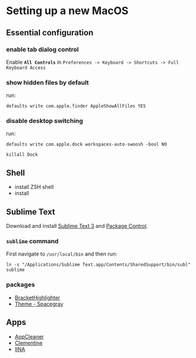 # Setting up a new MacOS



## Essential configuration

### enable tab dialog control
Enable **`All Controls`** in `Preferences -> Keyboard -> Shortcuts -> Full Keyboard Access`

### show hidden files by default
run:

``
defaults write com.apple.finder AppleShowAllFiles YES
``

### disable desktop switching

run:

``
defaults write com.apple.dock workspaces-auto-swoosh -bool NO
``

``
killall Dock
``


## Shell

- install ZSH shell
- install 


## Sublime Text

Download and install [Sublime Text 3](https://www.sublimetext.com/) and [Package Control](https://packagecontrol.io/installation).


### `sublime` command

First navigate to `/usr/local/bin` and then run:

``
ln -s "/Applications/Sublime Text.app/Contents/SharedSupport/bin/subl" sublime
``

### packages

- [Bracket​Highlighter](https://packagecontrol.io/packages/BracketHighlighter)
- [Theme - Spacegray](https://packagecontrol.io/packages/Theme%20-%20Spacegray)


## Apps

- [AppCleaner](https://freemacsoft.net/appcleaner/)
- [Clementine](https://www.clementine-player.org/)
- [IINA](https://lhc70000.github.io/iina/)

